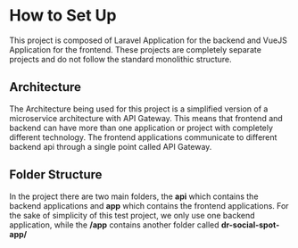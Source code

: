 
# How to Set Up

This project is composed of Laravel Application for the backend and VueJS Application for the frontend. These projects are completely separate projects and do not follow the standard monolithic structure.

## Architecture
The Architecture being used for this project is a simplified version of a microservice architecture with API Gateway. This means that frontend and backend can have more than one application or project with completely different technology. The frontend applications communicate to different backend api through a single point called API Gateway.

## Folder Structure
In the project there are two main folders, the **api** which contains the backend applications and **app** which contains the frontend applications. For the sake of simplicity of this test project, we only use one backend application, while the **/app** contains another folder called **dr-social-spot-app/**
